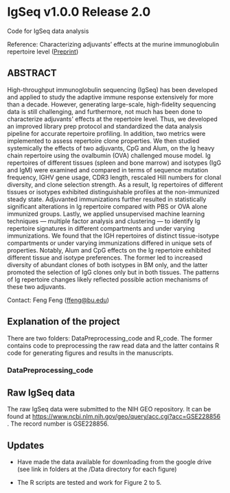 # IgSeq v1.0.0 Release 2.0
Code for IgSeq data analysis

Reference: Characterizing adjuvants’ effects at the murine immunoglobulin repertoire level ([Preprint](https://doi.org/10.1101/2022.11.19.517218 ))

## ABSTRACT
High-throughput immunoglobulin sequencing (IgSeq) has been developed and applied to study the adaptive immune response extensively for more than a decade. However, generating large-scale, high-fidelity sequencing data is still challenging, and furthermore, not much has been done to characterize adjuvants' effects at the repertoire level. Thus, we developed an improved library prep protocol and standardized the data analysis pipeline for accurate repertoire profiling. In addition, two metrics were implemented to assess repertoire clone properties. We then studied systemically the effects of two adjuvants, CpG and Alum, on the Ig heavy chain repertoire using the ovalbumin (OVA) challenged mouse model. Ig repertoires of different tissues (spleen and bone marrow) and isotypes (IgG and IgM) were examined and compared in terms of sequence mutation frequency, IGHV gene usage, CDR3 length, rescaled Hill numbers for clonal diversity, and clone selection strength. As a result, Ig repertoires of different tissues or isotypes exhibited distinguishable profiles at the non-immunized steady state. Adjuvanted immunizations further resulted in statistically significant alterations in Ig repertoire compared with PBS or OVA alone immunized groups. Lastly, we applied unsupervised machine learning techniques — multiple factor analysis and clustering — to identify Ig repertoire signatures in different compartments and under varying immunizations. We found that the IGH repertoires of distinct tissue-isotype compartments or under varying immunizations differed in unique sets of properties. Notably, Alum and CpG effects on the Ig repertoire exhibited different tissue and isotype preferences. The former led to increased diversity of abundant clones of both isotypes in BM only, and the latter promoted the selection of IgG clones only but in both tissues. The patterns of Ig repertoire changes likely reflected possible action mechanisms of these two adjuvants.

Contact: Feng Feng (ffeng@bu.edu)

## Explanation of the project

There are two folders: DataPreprocessing_code and R_code. The former contains code to preprocessing the raw read data and the latter contains R code for generating figures and results in the manuscripts.

### DataPreprocessing_code

####

## Raw IgSeq data

The raw IgSeq data were submitted to the NIH GEO repository. It can be found at https://www.ncbi.nlm.nih.gov/geo/query/acc.cgi?acc=GSE228856 . The record number is GSE228856.

## Updates

- Have made the data available for downloading from the google drive (see link in folders at the /Data directory for each figure)

- The R scripts are tested and work for Figure 2 to 5.


